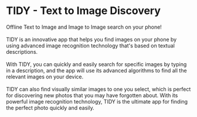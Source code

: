 # TIDY - Text to Image Discovery
Offline Text to Image and Image to Image search on your phone!</br></br>
TIDY is an innovative app that helps you find images on your phone by using advanced image recognition technology that's based on textual descriptions. </br></br>
With TIDY, you can quickly and easily search for specific images by typing in a description, and the app will use its advanced algorithms to find all the relevant images on your device.</br></br>
TIDY can also find visually similar images to one you select, which is perfect for discovering new photos that you may have forgotten about. With its powerful image recognition technology, TIDY is the ultimate app for finding the perfect photo quickly and easily. 
